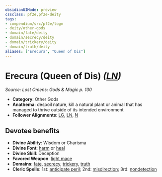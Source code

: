 ```yaml
---
obsidianUIMode: preview
cssclass: pf2e,pf2e-deity
tags:
- compendium/src/pf2e/logm
- deity/other-gods
- domain/fate/deity
- domain/secrecy/deity
- domain/trickery/deity
- domain/truth/deity
aliases: ["Erecura", "Queen of Dis"]
---
```

# Erecura (Queen of Dis) *([LN](../../../rules/traits/lawful-neutral-b1.md))*  
*Source: Lost Omens: Gods & Magic p. 130*  

- **Category**: Other Gods
- **Anathema**: despoil nature, kill a natural plant or animal that has managed to thrive outside of its intended environment
- **Follower Alignments**: [LG](../../../rules/traits/lawful-goo-b1.md), [LN](../../../rules/traits/lawful-neutral-b1.md), [N](../../../rules/traits/neutral-b1.md)

## Devotee benefits

- **Divine Ability**: Wisdom or Charisma
- **Divine Font**: [harm](../../spells/harm.md) or [heal](../../spells/heal.md)
- **Divine Skill**: Deception
- **Favored Weapon**: [light mace](../../equipment/items/light-mace.md)
- **Domains**: [fate](../domains.md#Fate), [secrecy](../domains.md#Secrecy), [trickery](../domains.md#Trickery), [truth](../domains.md#Truth)
- **Cleric Spells**: 1st: [anticipate peril](../../spells/anticipate-peril-logm.md); 2nd: [misdirection](../../spells/misdirection.md); 3rd: [nondetection](../../spells/nondetection.md)